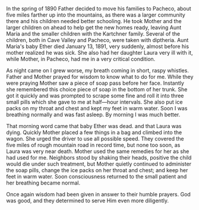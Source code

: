 In the spring of 1890 Father decided to move his families to Pacheco,
about five miles farther up into the mountains, as there was a larger
community there and his children needed better schooling. He took
Mother and the larger children on ahead to help get the new homes
ready, leaving Aunt Maria and the smaller children with the Kartchner
family. Several of the children, both in Cave Valley and Pacheco,
were taken with diptheria. Aunt Maria's baby Ether died January 13,
1891, very suddenly, almost before his mother realized he was sick.
She also had her daughter Laura very ill with it, while Mother, in
Pacheco, had me in a very critical condition.

As night came on I grew worse, my breath coming in short, raspy
whistles. Father and Mother prayed for wisdom to know what to do for
me. While they were praying Mother saw a piece of soap pass before her
face. Instantly she remembered this choice piece of soap in the bottom
of her trunk. She got it quickly and was prompted to scrape some fine
and roll it into three small pills which she gave to me at half—hour
intervals. She also put ice packs on my throat and chest and kept my
feet in warm water. Soon I was breathing normally and was fast asleep.
By morning I was much better.

That morning word came that baby Ether was dead. and that Laura was dying.
Quickly Mother placed a few things in a bag and climbed into the wagon.
She urged the driver to use all possible speed. They covered the five
miles of rough mountain road in record time, but none too soon, as Laura
was very near death. Mother used the same remedies for her as she had used
for me. Neighbors stood by shaking their heads, positive the child would
die under such treatment, but Mother quietly continued to administer the
soap pills, change the ice packs on her throat and chest; and keep her
feet in warm water. Soon consciousness returned to the small patient and
her breathing became normal.

Once again wisdom had been given in answer to their humble prayers. God
was good, and they determined to serve Him even more diligently.